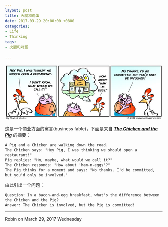 ```yaml
---
layout: post
title: 火腿和鸡蛋
date: 2017-03-29 20:00:00 +0800
categories:
- Life
- Thinking
tags:
- 火腿和鸡蛋

---
```


![ham-and-egg](/uploads/ham-and-egg.jpg)

这是一个商业方面的寓言(business fable)，下面是来自 [***The Chicken and the Pig***](https://en.wikipedia.org/wiki/The_Chicken_and_the_Pig) 的摘要：

``` 
A Pig and a Chicken are walking down the road.
The Chicken says: "Hey Pig, I was thinking we should open a restaurant!"
Pig replies: "Hm, maybe, what would we call it?"
The Chicken responds: "How about 'ham-n-eggs'?"
The Pig thinks for a moment and says: "No thanks. I'd be committed, but you'd only be involved."
```

由此引出一个问题：

```
Question: In a bacon-and-egg breakfast, what's the difference between the Chicken and the Pig?
Answer: The Chicken is involved, but the Pig is committed!
```

----

Robin on March 29, 2017 Wednesday



